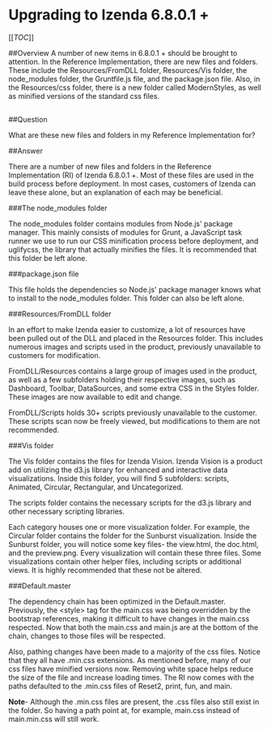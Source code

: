# Upgrading to Izenda 6.8.0.1 +

[[_TOC_]]

##Overview
A number of new items in 6.8.0.1 + should be brought to attention.  In the Reference Implementation, there are new files and folders.  These include the Resources/FromDLL folder, Resources/Vis folder, the node_modules folder, the Gruntfile.js file, and the package.json file.  Also, in the Resources/css folder, there is a new folder called ModernStyles, as well as minified versions of the standard css files.
##

##Question

What are these new files and folders in my Reference Implementation for?

##Answer

There are a number of new files and folders in the Reference Implementation (RI) of Izenda 6.8.0.1 +.  Most of these files are used in the build process before deployment.  In most cases, customers of Izenda can leave these alone, but an explanation of each may be beneficial.

###The node_modules folder

The node_modules folder contains modules from Node.js' package manager.  This mainly consists of modules for Grunt, a JavaScript task runner we use to run our CSS minification process before deployment, and uglifycss, the library that actually minifies the files.  It is recommended that this folder be left alone.

###package.json file

This file holds the dependencies so Node.js' package manager knows what to install to the node_modules folder.  This folder can also be left alone.

###Resources/FromDLL folder

In an effort to make Izenda easier to customize, a lot of resources have been pulled out of the DLL and placed in the Resources folder.  This includes numerous images and scripts used in the product, previously unavailable to customers for modification.  

FromDLL/Resources contains a large group of images used in the product, as well as a few subfolders holding their respective images, such as Dashboard, Toolbar, DataSources, and some extra CSS in the Styles folder. These images are now available to edit and change.  

FromDLL/Scripts holds 30+ scripts previously unavailable to the customer.  These scripts scan now be freely viewed, but modifications to them are not recommended.

###Vis folder

The Vis folder contains the files for Izenda Vision.  Izenda Vision is a product add on utilizing the d3.js library for enhanced and interactive data visualizations.  Inside this folder, you will find 5 subfolders: scripts, Animated, Circular, Rectangular, and Uncategorized.  

The scripts folder contains the necessary scripts for the d3.js library and other necessary scripting libraries.  

Each category houses one or more visualization folder.  For example, the Circular folder contains the folder for the Sunburst visualization.  Inside the Sunburst folder, you will notice some key files- the view.html, the doc.html, and the preview.png.  Every visualization will contain these three files.  Some visualizations contain other helper files, including scripts or additional views.  It is highly recommended that these not be altered.

###Default.master

The dependency chain has been optimized in the Default.master.  Previously, the \<style> tag for the main.css was being overridden by the bootstrap references, making it difficult to have changes in the main.css respected.  Now that both the main.css and main.js are at the bottom of the chain, changes to those files will be respected.  

Also, pathing changes have been made to a majority of the css files.  Notice that they all have .min.css extensions.  As mentioned before, many of our css files have minified versions now.  Removing white space helps reduce the size of the file and increase loading times.  The RI now comes with the paths defaulted to the .min.css files of Reset2, print, fun, and main.  

**Note**- Although the .min.css files are present, the .css files also still exist in the folder.  So having a path point at, for example, main.css instead of main.min.css will still work.  